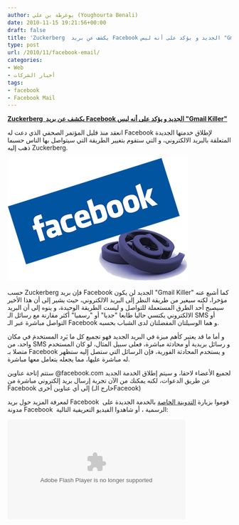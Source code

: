 ```yaml
---
author: يوغرطة بن علي (Youghourta Benali)
date: 2010-11-15 19:21:56+00:00
draft: false
title: 'Zuckerberg  يكشف عن بريد Facebook الجديد و يؤكد على أنه ليس "Gmail Killer" '
type: post
url: /2010/11/facebook-email/
categories:
- Web
- أخبار الشركات
tags:
- facebook
- Facebook Mail
---
```


**[Zuckerberg  يكشف عن بريد Facebook الجديد و يؤكد على أنه ليس "Gmail Killer"](https://www.it-scoop.com/2010/11/facebook-email/)**




انعقد منذ قليل المؤتمر الصحفي الذي دعت له Facebook لإطلاق خدمتها الجديدة المتعلقة بالبريد الالكتروني، و التي ستقوم بتغيير الطريقة التي سيتواصل بها الناس حسبما ذهب إليه Zuckerberg.




[![](Facebook-Email.png)
](https://www.it-scoop.com/2010/11/facebook-email/)


حسب Zuckerberg فإن بريد Facebook الجديد لن يكون "Gmail Killer" كما أشيع عنه مؤخرا، لكنه سيغير من طريقة النظر إلى البريد الالكتروني، حيث يشير إلى أن هذا الأخير سيصبح أحد الطرق المستعملة للتواصل و ليست الطريقة الوحيدة، و ينوه إلى أن البريد الالكتروني يكتسي حاليا طابعا "جديا" أو "رسميا" أكثر مقارنة مع رسائل الـ SMS أو التواصل مباشرة عبر الـ Facebook و هما الوسيلتان المفضلتان لدى الشباب بحسبه.

و أما ما قد يعتبر كأهم ميزة في البريد الجديد فهو تجميع كل ما يَرِد المستخدمَ في مكان واحد، من SMS و رسائل بريدية أو محادثة مباشرة، فعلى سبيل المثال، لو كان المستخدم متصلا بـ Facebook و يستخدم المحادثة الفورية، فإن الرسائل التي ستصل إليه ستظهر له مباشرة عليها، مما يجعله يتعامل معها مباشرة.

ستتم إتاحة عناوين @facebook.com لجميع الأعضاء لاحقا، و سيتم إطلاق الخدمة الجديد عن طريق الدعوات، لكنه يمكنك من الآن تجربة إرسال بريد إلكتروني مباشرة من Facebook إلى أي عناوين أخرى (خارج الـFaceook)

لمعرفة المزيد حول بريد Facebook  قوموا بزيارة [التدوينة الخاصة](http://blog.facebook.com/blog.php?post=452288242130) بالخدمة الجديدة على مدونة Facebook  الرسمية ، أو شاهدوا الفيديو التعريفية التالية:

<!-- more -->



<object classid="clsid:d27cdb6e-ae6d-11cf-96b8-444553540000" width="400" codebase="http://download.macromedia.com/pub/shockwave/cabs/flash/swflash.cab#version=6,0,40,0" height="224"><embed src="http://www.facebook.com/v/10150330530405484" allowscriptaccess="always" height="224" width="400" allowfullscreen="true" type="application/x-shockwave-flash"></embed></object>
